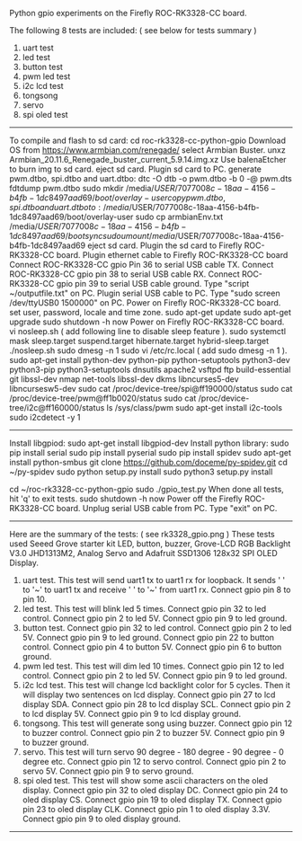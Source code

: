 Python gpio experiments on the Firefly ROC-RK3328-CC board.

The following 8 tests are included: ( see below for tests summary )
1. uart test
2. led test
3. button test
4. pwm led test
5. i2c lcd test
6. tongsong
7. servo
8. spi oled test

-------------------------------------------------------------------
To compile and flash to sd card:
cd roc-rk3328-cc-python-gpio
Download OS from https://www.armbian.com/renegade/
select Armbian Buster.
unxz Armbian_20.11.6_Renegade_buster_current_5.9.14.img.xz
Use balenaEtcher to burn img to sd card.
eject sd card.
Plugin sd card to PC.
generate pwm.dtbo, spi.dtbo and uart.dtbo:
dtc -O dtb -o pwm.dtbo -b 0 -@ pwm.dts
fdtdump pwm.dtbo
sudo mkdir /media/$USER/7077008c-18aa-4156-b4fb-1dc8497aad69/boot/overlay-user
copy pwm.dtbo, spi.dtbo and uart.dtbo to:
/media/$USER/7077008c-18aa-4156-b4fb-1dc8497aad69/boot/overlay-user
sudo cp armbianEnv.txt /media/$USER/7077008c-18aa-4156-b4fb-1dc8497aad69/boot
sync
sudo umount /media/$USER/7077008c-18aa-4156-b4fb-1dc8497aad69
eject sd card.
Plugin the sd card to Firefly ROC-RK3328-CC board.
Plugin ethernet cable to Firefly ROC-RK3328-CC board
Connect ROC-RK3328-CC gpio Pin 36 to serial USB cable TX.
Connect ROC-RK3328-CC gpio pin 38 to serial USB cable RX. 
Connect ROC-RK3328-CC gpio pin 39 to serial USB cable ground. 
Type "script ~/outputfile.txt" on PC.
Plugin serial USB cable to PC.
Type "sudo screen /dev/ttyUSB0 1500000" on PC.
Power on Firefly ROC-RK3328-CC board.
set user, password, locale and time zone.
sudo apt-get update
sudo apt-get upgrade
sudo shutdown -h now
Power on Firefly ROC-RK3328-CC board.
vi nosleep.sh ( add following line to disable sleep feature ).
sudo systemctl mask sleep.target suspend.target hibernate.target hybrid-sleep.target
./nosleep.sh
sudo dmesg -n 1
sudo vi /etc/rc.local ( add sudo dmesg -n 1 ).
sudo apt-get install python-dev python-pip python-setuptools python3-dev python3-pip python3-setuptools dnsutils apache2 vsftpd ftp build-essential git libssl-dev nmap net-tools libssl-dev dkms libncurses5-dev libncursesw5-dev
sudo cat /proc/device-tree/spi@ff190000/status
sudo cat /proc/device-tree/pwm@ff1b0020/status
sudo cat /proc/device-tree/i2c@ff160000/status
ls /sys/class/pwm
sudo apt-get install i2c-tools
sudo i2cdetect -y 1

-------------------------------------------------------------------------
Install libgpiod:
sudo apt-get install libgpiod-dev
Install python library:
sudo pip install serial
sudo pip install pyserial
sudo pip install spidev
sudo apt-get install python-smbus
git clone https://github.com/doceme/py-spidev.git
cd ~/py-spidev
sudo python setup.py install
sudo python3 setup.py install

cd ~/roc-rk3328-cc-python-gpio
sudo ./gpio_test.py
When done all tests, hit 'q' to exit tests.
sudo shutdown -h now
Power off the Firefly ROC-RK3328-CC board.
Unplug serial USB cable from PC.
Type "exit" on PC.

-------------------------------------------------------------------------
Here are the summary of the tests: ( see rk3328_gpio.png )
These tests used Seeed Grove  starter kit LED, button, buzzer, Grove-LCD RGB Backlight V3.0 JHD1313M2, Analog Servo and Adafruit SSD1306 128x32 SPI OLED Display.
1. uart test.
   This test will send uart1 tx to uart1 rx for loopback.
   It sends ' ' to '~' to uart1 tx and receive ' ' to '~' from uart1 rx.
   Connect gpio pin 8 to pin 10.
2. led test.
   This test will blink led 5 times. 
   Connect gpio pin 32 to led control. 
   Connect gpio pin 2 to led 5V. 
   Connect gpio pin 9 to led ground.
3. button test. 
   Connect gpio pin 32 to led control. 
   Connect gpio pin 2 to led 5V. 
   Connect gpio pin 9 to led ground. 
   Connect gpio pin 22 to button control.
   Connect gpio pin 4 to button 5V.
   Connect gpio pin 6 to button ground.
4. pwm led test.
   This test will dim led 10 times.
   Connect gpio pin 12 to led control.
   Connect gpio pin 2 to led 5V.
   Connect gpio pin 9 to led ground.
5. i2c lcd test.
   This test will change lcd backlight color for 5 cycles.
   Then it will display two sentences on lcd display.
   Connect gpio pin 27 to lcd display SDA.
   Connect gpio pin 28 to lcd display SCL.
   Connect gpio pin 2 to lcd display 5V.
   Connect gpio pin 9 to lcd display ground.
6. tongsong.
   This test will generate song using buzzer.
   Connect gpio pin 12 to buzzer control.
   Connect gpio pin 2 to buzzer 5V.
   Connect gpio pin 9 to buzzer ground. 
7. servo.
   This test will turn servo 90 degree - 180 degree - 90 degree - 0 degree etc.
   Connect gpio pin 12 to servo control.
   Connect gpio pin 2 to servo 5V.
   Connect gpio pin 9 to servo ground.
8. spi oled test.
   This test will show some ascii characters on the oled display.
   Connect gpio pin 32 to oled display DC.
   Connect gpio pin 24 to oled display CS.
   Connect gpio pin 19 to oled display TX.
   Connect gpio pin 23 to oled display CLK.
   Connect gpio pin 1 to oled display 3.3V.
   Connect gpio pin 9 to oled display ground.

-----------------------------------------------------------------------------
